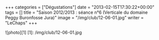 +++
categories = ["Dégustations"]
date = "2013-02-15T17:30:22+00:00"
tags = []
title = "Saison 2012/2013 : séance n°6 (Verticale du domaine Peggy Buronfosse Jura)"
image = "/img/club/12-06-01.jpg"
writer = "LeChaps"
+++

<i class="fa fa-plus-circle"></i>

![photo][1]
[1]: /img/club/12-06-01.jpg